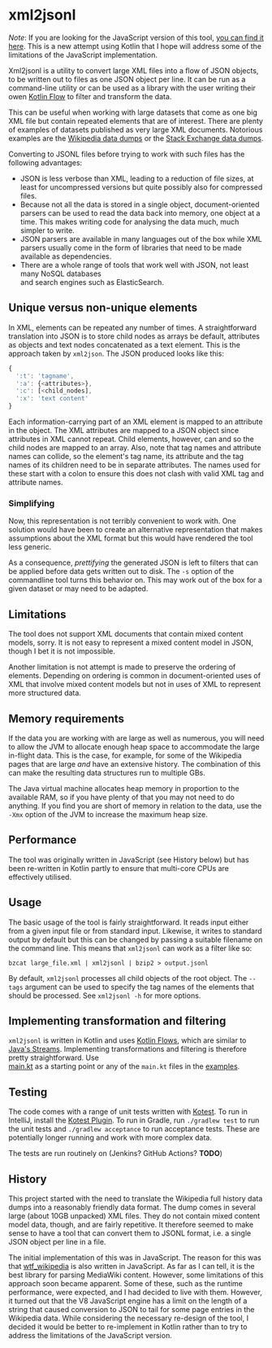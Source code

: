 # xml2jsonl

*Note*: If you are looking for the JavaScript version of this tool, [you can find it here](). 
This is a new attempt using Kotlin that I hope will address some of the limitations of the 
JavaScript implementation.

Xml2jsonl is a utility to convert large XML files into a flow of JSON objects, 
to be written out to files as one JSON object per line. It can be run as a 
command-line utility or can be used as a library with the user writing their owen
[Kotlin Flow](https://kotlinlang.org/docs/flow.html) to filter and transform the data.  

This can be useful when working with large datasets that come as one
big XML file but contain repeated elements that are of interest. There
are plenty of examples of datasets published as very large XML
documents. Notorious examples are the [Wikipedia data
dumps](https://dumps.wikimedia.org/backup-index.html) or the
[Stack Exchange data
dumps](https://archive.org/details/stackexchange).

Converting to JSONL files before trying to work with such files has the following advantages:

* JSON is less verbose than XML, leading to a reduction of file sizes, at least for uncompressed
  versions but quite possibly also for compressed files.
* Because not all the data is stored in a single object, document-oriented parsers can be used to
  read the data back into memory, one object at a time. This makes writing code for analysing the
  data much, much simpler to write.
* JSON parsers are available in many languages out of the box while XML parsers usually come in the
  form of libraries that need to be made available as dependencies.
* There are a whole range of tools that work well with JSON, not least many NoSQL databases  
  and search engines such as ElasticSearch.

## Unique versus non-unique elements

In XML, elements can be repeated any number of times. A
straightforward translation into JSON is to store child nodes as
arrays be default, attributes as objects and text nodes concatenated 
as a text element. This is the approach taken by `xml2json`. The JSON
produced looks like this:

```javascript
{
  ':t': 'tagname', 
  ':a': {<attributes>},
  ':c': [<child_nodes],
  ':x': 'text content'
}
```

Each information-carrying part of an XML element is mapped to an
attribute in the object. The XML attributes are mapped to a JSON
object since attributes in XML cannot repeat. Child elements, however,
can and so the child nodes are mapped to an array. Also, note that tag
names and attribute names can collide, so the element's tag name, its
attribute and the tag names of its children need to be in separate
attributes. The names used for these start with a colon to ensure this
does not clash with valid XML tag and attribute names.

### Simplifying

Now, this representation is not terribly convenient to work with. One
solution would have been to create an alternative representation that makes
assumptions about the XML format but this would have rendered the tool less
generic. 

As a consequence, *prettifying* the generated JSON is left to filters
that can be applied before data gets written out to disk. The `-s` option
of the commandline tool turns this behavior on. This may work out
of the box for a given dataset or may need to be adapted.

## Limitations

The tool does not support XML documents that contain mixed content
models, sorry. It is not easy to represent a mixed content model in
JSON, though I bet it is not impossible.

Another limitation is not attempt is made to preserve the ordering of 
elements. Depending on ordering is common in document-oriented uses of 
XML that involve mixed content models but not in uses of XML to represent 
more structured data.

## Memory requirements

If the data you are working with are large as well as numerous, you will 
need to allow the JVM to allocate enough heap space to accommodate the 
large in-flight data. This is the case, for example, for some of the Wikipedia 
pages that are large *and* have an extensive history. The combination of this 
can make the resulting data structures run to multiple GBs.

The Java virtual machine allocates heap memory in proportion to the available
RAM, so if you have plenty of that you may not need to do anything. If you find
you are short of memory in relation to the data, use the `-Xmx` option of the 
JVM to increase the maximum heap size.

## Performance

The tool was originally written in JavaScript (see History below) but has been 
re-written in Kotlin partly to ensure that multi-core CPUs are effectively utilised.

## Usage

The basic usage of the tool is fairly straightforward. It reads input either from a 
given input file or from standard input. Likewise, it writes to standard output by 
default but this can be changed by passing a suitable filename on the command line. 
This means that `xml2jsonl` can work as a filter like so: 

```bzcat large_file.xml | xml2jsonl | bzip2 > output.jsonl```

By default, `xml2jsonl` processes all child objects of the root object. The `--tags` 
argument can be used to specify the tag names of the elements that should be processed. 
See `xml2jsonl -h` for more options.

## Implementing transformation and filtering

`xml2jsonl` is written in Kotlin and uses [Kotlin Flows](https://kotlinlang.org/docs/flow.html), 
which are similar to [Java's Streams](https://www.oracle.com/technical-resources/articles/java/ma14-java-se-8-streams.html).
Implementing transformations and filtering is therefore pretty straightforward. Use  
[main.kt](alexvoss/xml2jsonl/blob/main/src/main/kotlin/main.kt) as a starting point or
any of the `main.kt` files in the [examples](/alexvoss/xml2jsonl/tree/main/examples).

## Testing

The code comes with a range of unit tests written with [Kotest](https://kotest.io/). To run in 
IntelliJ, install the [Kotest Plugin](https://kotest.io/docs/intellij/intellij-plugin.html).
To run in Gradle, run `./gradlew test` to run the unit tests and `./gradlew acceptance` to 
run acceptance tests. These are potentially longer running and work with more complex data.

The tests are run routinely on (Jenkins? GitHub Actions? **TODO**)

## History

This project started with the need to translate the Wikipedia full history data dumps into 
a reasonably friendly data format. The dump comes in several large (about 10GB unpacked) XML 
files. They do not contain mixed content model data, though, and are fairly repetitive. It 
therefore seemed to make sense to have a tool that can convert them to JSONL format, 
i.e. a single JSON object per line in a file.

The initial implementation of this was in JavaScript. The reason for this was that 
[wtf_wikipedia](https://github.com/spencermountain/wtf_wikipedia) is also written in 
JavaScript. As far as I can tell, it is the best library for parsing MediaWiki content. 
However, some limitations of this approach soon became apparent. Some of these, such as 
the runtime performance, were expected, and I had decided to live with them. However, 
it turned out that the V8 JavaScript engine has a limit on the length of a string that 
caused conversion to JSON to tail for some page entries in the Wikipedia data. While 
considering the necessary re-design of the tool, I decided it would be better to 
re-implement in Kotlin rather than to try to address the limitations of the JavaScript 
version.


